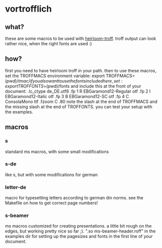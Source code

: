 # vortrofflich
## what?
these are some macros to be used with [heirloom-troff](https://github.com/n-t-roff/heirloom-doctools/).
troff output can look rather nice, when the right fonts are used :)

## how?
first you need to have heirloom troff in your path. then
to use these macros, set the TROFFMACS environment variable:
	export TROFFMACS=$(pwd)/tmac/
if you also want to use the fonts included here, set:
	export TROFFONTS=$(pwd)/fonts
and include this at the front of your document:
	.lc_ctype de_DE.utf8
	.fp 1 R EBGaramond12-Regular otf
	.fp 2 I EBGaramond12-Italic otf
	.fp 3 B EBGaramond12-SC otf
	.fp 4 C ConsolaMono ttf
	.fzoom C .80
note the slash at the end of TROFFMACS and the missing slash at the end of TROFFONTS.
you can test your setup with the examples.

## macros
### s
standard ms macros, with some small modifications

### s-de
like s, but with some modifications for german

### letter-de
macro for typesetting letters according to german din norms.
see the Makefile on how to get correct page numbers!

### s-beamer
ms macros customized for creating presentations. a little bit rough on
the edges, but working pretty nice so far ;). 
".so ms-beamer-header.roff" in the examples dir for setting up the 
pagesizes and fonts in the first line of your document.

